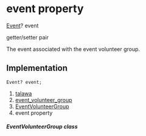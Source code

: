 
<div>

# event property

</div>


[Event](../../models_events_event_model/Event-class.md)?
event


getter/setter pair




The event associated with the event volunteer group.



## Implementation

``` language-dart
Event? event;
```







1.  [talawa](../../index.md)
2.  [event_volunteer_group](../../models_events_event_volunteer_group/)
3.  [EventVolunteerGroup](../../models_events_event_volunteer_group/EventVolunteerGroup-class.md)
4.  event property

##### EventVolunteerGroup class







